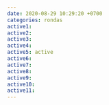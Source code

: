 ```yaml
---
date: 2020-08-29 10:29:20 +0700
categories: rondas
active1: 
active2: 
active3: 
active4: 
active5: active
active6: 
active7: 
active8: 
active9: 
active10: 
active11:
---
```

